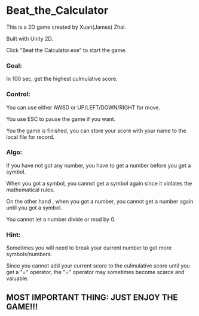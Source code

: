 # Beat_the_Calculator



This is a 2D game created by Xuan(James) Zhai.

Built with Unity 2D.

Click "Beat the Calculator.exe" to start the game.


### Goal:
In 100 sec, get the highest culmulative score.

### Control: 
You can use either AWSD or UP/LEFT/DOWN/RIGHT for move.

You use ESC to pause the game if you want.

You the game is finished, you can store your score with your name to the local file for record.


### Algo:
If you have not got any number, you have to get a number before you get a symbol.


When you got a symbol, you cannot get a symbol again since it violates the mathematical rules.

On the other hand , when you got a number, you cannot get a number again until you got a symbol.

You cannot let a number divide or mod by 0.


### Hint:
Sometimes you will need to break your current number to get more symbols/numbers. 

Since you cannot add your current score to the culmulative score until you get a "=" operator, the "=" operator may
sometimes become scarce and valuable.


## MOST IMPORTANT THING: JUST ENJOY THE GAME!!!